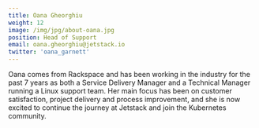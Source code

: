 ```yaml
---
title: Oana Gheorghiu
weight: 12
image: /img/jpg/about-oana.jpg
position: Head of Support
email: oana.gheorghiu@jetstack.io
twitter: 'oana_garnett'
---
```


Oana comes from Rackspace and has been working in the industry for the past 7
years as both a Service Delivery Manager and a Technical Manager running a Linux
support team. Her main focus has been on customer satisfaction, project delivery
and process improvement, and she is now excited to continue the journey at
Jetstack and join the Kubernetes community.
